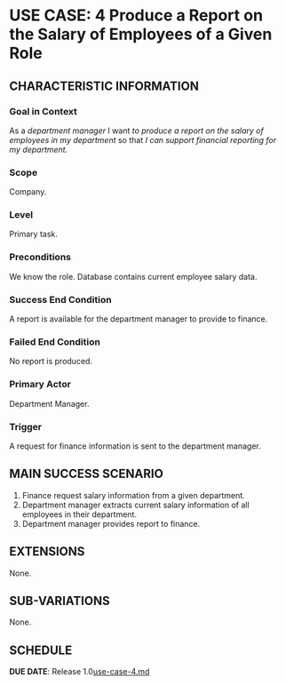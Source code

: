 # USE CASE: 4 Produce a Report on the Salary of Employees of a Given Role

## CHARACTERISTIC INFORMATION

### Goal in Context

As a *department manager* I want *to produce a report on the salary of employees in my department* so that *I can support financial reporting for my department.*

### Scope

Company.

### Level

Primary task.

### Preconditions

We know the role.  Database contains current employee salary data.

### Success End Condition

A report is available for the department manager to provide to finance.

### Failed End Condition

No report is produced.

### Primary Actor

Department Manager.

### Trigger

A request for finance information is sent to the department manager.

## MAIN SUCCESS SCENARIO

1. Finance request salary information from a given department.
2. Department manager extracts current salary information of all employees in their department.
3. Department manager provides report to finance.

## EXTENSIONS

None.

## SUB-VARIATIONS

None.

## SCHEDULE

**DUE DATE**: Release 1.0[use-case-4.md](use-case-4.md)